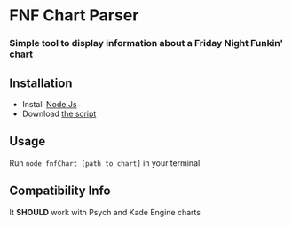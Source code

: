# FNF Chart Parser
### Simple tool to display information about a Friday Night Funkin' chart

## Installation
- Install [Node.Js](https://nodejs.org)
- Download [the script](https://github.com/Fl1pNatic/fnfChart/releases/download/latest/fnfChart.js)

## Usage
Run `node fnfChart [path to chart]` in your terminal

## Compatibility Info
It **SHOULD** work with Psych and Kade Engine charts
